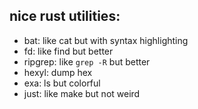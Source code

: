 ## nice rust utilities:

- bat: like cat but with syntax highlighting
- fd: like find but better
- ripgrep: like `grep -R` but better
- hexyl: dump hex
- exa: ls but colorful
- just: like make but not weird
